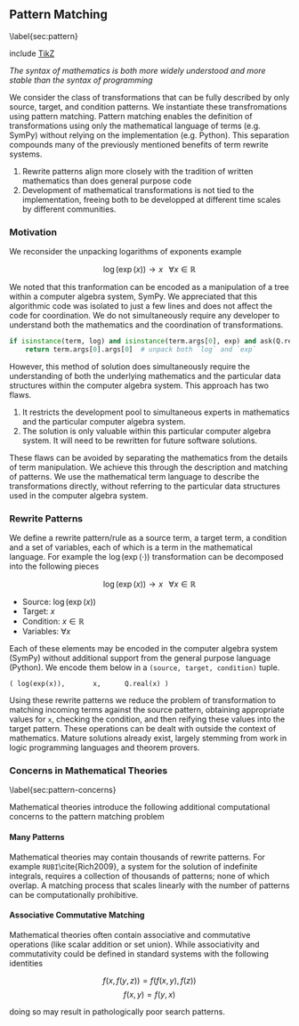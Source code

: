 
Pattern Matching
----------------

\label{sec:pattern}

include [TikZ](tikz_pattern.md)

*The syntax of mathematics is both more widely understood and more stable than the syntax of programming*

We consider the class of transformations that can be fully described by only source, target, and condition patterns.  We instantiate these transfromations using pattern matching.  Pattern matching enables the definition of transformations using only the mathematical language of terms (e.g. SymPy) without relying on the implementation (e.g. Python).  This separation compounds many of the previously mentioned benefits of term rewrite systems.

1.  Rewrite patterns align more closely with the tradition of written mathematics than does general purpose code
2.  Development of mathematical transformations is not tied to the implementation, freeing both to be developped at different time scales by different communities.

### Motivation

We reconsider the unpacking logarithms of exponents example 

$$\log(\exp(x)) \rightarrow x \;\;\; \forall x \in \mathbb{R} $$

We noted that this tranformation can be encoded as a manipulation of a tree within a computer algebra system, SymPy.  We appreciated that this algorithmic code was isolated to just a few lines and does not affect the code for coordination.  We do not simultaneously require any developer to understand both the mathematics and the coordination of transformations.

~~~~~~~~~~Python
if isinstance(term, log) and isinstance(term.args[0], exp) and ask(Q.real(x)):
    return term.args[0].args[0]  # unpack both `log` and `exp`
~~~~~~~~~~

However, this method of solution does simultaneously require the understanding of both the underlying mathematics and the particular data structures within the computer algebra system.  This approach has two flaws.

1.  It restricts the development pool to simultaneous experts in mathematics and the particular computer algebra system.
2.  The solution is only valuable within this particular computer algebra system.  It will need to be rewritten for future software solutions.

These flaws can be avoided by separating the mathematics from the details of term manipulation.  We achieve this through the description and matching of patterns.  We use the mathematical term language to describe the transformations directly, without referring to the particular data structures used in the computer algebra system.


### Rewrite Patterns

We define a rewrite pattern/rule as a source term, a target term, a condition and a set of variables, each of which is a term in the mathematical language.  For example the $\log(\exp(\cdot))$ transformation can be decomposed into the following pieces

$$\log(\exp(x)) \rightarrow x \;\;\; \forall x \in \mathbb{R}$$

*   Source:  $\log(\exp(x))$
*   Target:  $x$
*   Condition:  $x \in \mathbb{R}$
*   Variables: $\forall x$

Each of these elements may be encoded in the computer algebra system (SymPy) without additional support from the general purpose language (Python).  We encode them below in a `(source, target, condition)` tuple. 

    ( log(exp(x)),       x,      Q.real(x) )

Using these rewrite patterns we reduce the problem of transformation to matching incoming terms against the source pattern, obtaining appropriate values for `x`, checking the condition, and then reifying these values into the target pattern.  These operations can be dealt with outside the context of mathematics.  Mature solutions already exist, largely stemming from work in logic programming languages and theorem provers. 


### Concerns in Mathematical Theories

\label{sec:pattern-concerns}

Mathematical theories introduce the following additional computational concerns to the pattern matching problem


#### Many Patterns

Mathematical theories may contain thousands of rewrite patterns.  For example `RUBI`\cite{Rich2009}, a system for the solution of indefinite integrals, requires a collection of thousands of patterns; none of which overlap.  A matching process that scales linearly with the number of patterns can be computationally prohibitive.


#### Associative Commutative Matching

Mathematical theories often contain associative and commutative operations (like scalar addition or set union).  While associativity and commutativity could be defined in standard systems with the following identities 

$$ f(x, f(y, z)) = f(f(x, y), f(z)) $$
$$ f(x, y) = f(y, x) $$

doing so may result in pathologically poor search patterns.
